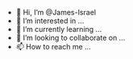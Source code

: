 - 👋 Hi, I’m @James-Israel
- 👀 I’m interested in ...
- 🌱 I’m currently learning ...
- 💞️ I’m looking to collaborate on ...
- 📫 How to reach me ...

<!---
James-Israel/James-Israel is a ✨ special ✨ repository because its `README.md` (this file) appears on your GitHub profile.
You can click the Preview link to take a look at your changes.
--->
